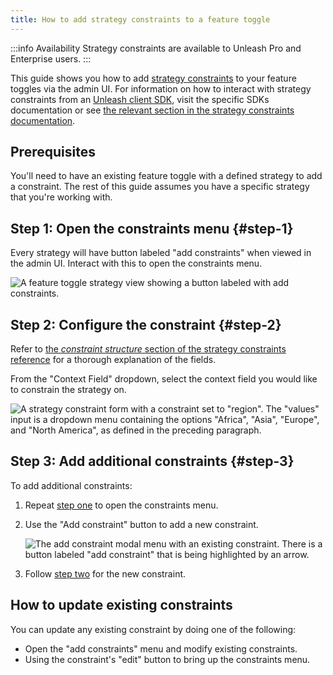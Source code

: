 ```yaml
---
title: How to add strategy constraints to a feature toggle
---
```


:::info Availability
Strategy constraints are available to Unleash Pro and Enterprise users.
:::

This guide shows you how to add [strategy constraints](../advanced/strategy-constraints.md) to your feature toggles via the admin UI. For information on how to interact with strategy constraints from an [Unleash client SDK](../sdks/index.md), visit the specific SDKs documentation or see [the relevant section in the strategy constraints documentation](../advanced/strategy-constraints.md#sdks "strategy constraints documentation, section on interacting with constraints from client SDKs").

## Prerequisites

You'll need to have an existing feature toggle with a defined strategy to add a constraint. The rest of this guide assumes you have a specific strategy that you're working with.

## Step 1: Open the constraints menu {#step-1}

Every strategy will have button labeled "add constraints" when viewed in the admin UI. Interact with this to open the constraints menu.

![A feature toggle strategy view showing a button labeled with add constraints.](/img/add-constraint.png)

## Step 2: Configure the constraint {#step-2}

Refer to [the _constraint structure_ section of the strategy constraints reference](../advanced/strategy-constraints.md#constraint-structure) for a thorough explanation of the fields.

From the "Context Field" dropdown, select the context field you would like to constrain the strategy on.

![A strategy constraint form with a constraint set to "region". The "values" input is a dropdown menu containing the options "Africa", "Asia", "Europe", and "North America", as defined in the preceding paragraph.](/img/constraints_legal_values.png)

## Step 3: Add additional constraints {#step-3}

To add additional constraints:
1. Repeat [step one](#step-1 "step 1: open the constraints menu") to open the constraints menu.
2. Use the "Add constraint" button to add a new constraint.

    ![The add constraint modal menu with an existing constraint. There is a button labeled "add constraint" that is being highlighted by an arrow.](/img/constraints-add-additional.png)

3. Follow [step two](#step-2 "step 2: configure the constraint") for the new constraint.

## How to update existing constraints

You can update any existing constraint by doing one of the following:

- Open the "add constraints" menu and modify existing constraints.
- Using the constraint's "edit" button to bring up the constraints menu.
